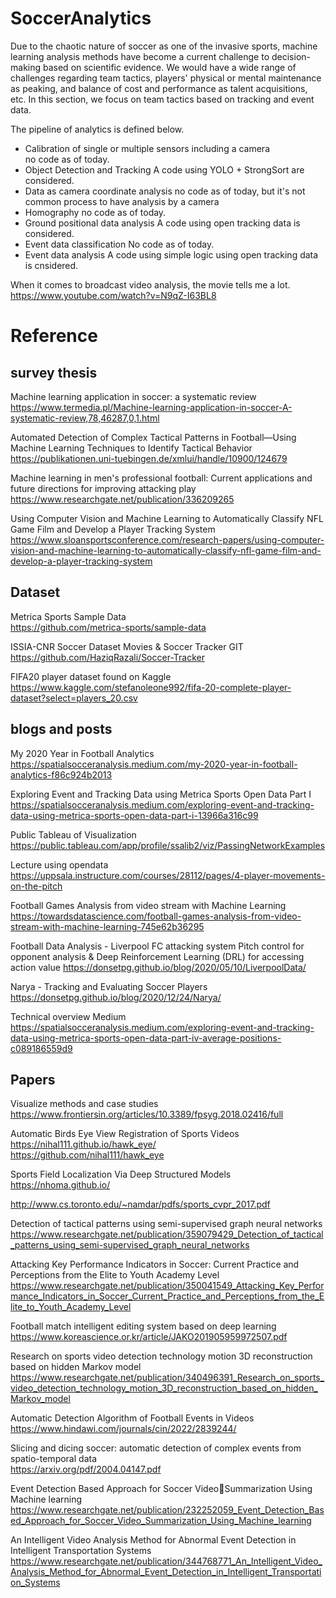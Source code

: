 # SoccerAnalytics
 Due to the chaotic nature of soccer as one of the invasive sports, machine learning analysis methods have become a current challenge to decision-making based on scientific evidence. We would have a wide range of challenges regarding team tactics, players' physical or mental maintenance as peaking, and balance of cost and performance as talent acquisitions, etc. In this section, we focus on team tactics based on tracking and event data.

 The pipeline of analytics is defined below.
 
- Calibration of single or multiple sensors including a camera    
    no code as of today.
- Object Detection and Tracking
    A code using YOLO + StrongSort are considered.
- Data as camera coordinate analysis
    no code as of today, but it's not common process to have analysis by a camera 
- Homography
    no code as of today.
- Ground positional data analysis
    A code using open tracking data is considered.
- Event data classification
    No code as of today.
- Event data analysis
    A code using simple logic using open tracking data is cnsidered.

When it comes to broadcast video analysis, the movie tells me a lot.
https://www.youtube.com/watch?v=N9qZ-I63BL8


# Reference
## survey thesis
Machine learning application in soccer: a systematic review  
https://www.termedia.pl/Machine-learning-application-in-soccer-A-systematic-review,78,46287,0,1.html

Automated Detection of Complex Tactical Patterns in Football—Using Machine Learning Techniques to Identify Tactical Behavior
https://publikationen.uni-tuebingen.de/xmlui/handle/10900/124679

Machine learning in men's professional football: Current applications and future directions for improving attacking play
https://www.researchgate.net/publication/336209265

Using Computer Vision and Machine Learning to Automatically Classify NFL Game Film and Develop a Player Tracking System
https://www.sloansportsconference.com/research-papers/using-computer-vision-and-machine-learning-to-automatically-classify-nfl-game-film-and-develop-a-player-tracking-system

## Dataset
Metrica Sports Sample Data  
https://github.com/metrica-sports/sample-data

ISSIA-CNR Soccer Dataset
Movies & Soccer Tracker GIT  
https://github.com/HaziqRazali/Soccer-Tracker

FIFA20 player dataset found on Kaggle  
https://www.kaggle.com/stefanoleone992/fifa-20-complete-player-dataset?select=players_20.csv

## blogs and posts
My 2020 Year in Football Analytics
https://spatialsocceranalysis.medium.com/my-2020-year-in-football-analytics-f86c924b2013

Exploring Event and Tracking Data using Metrica Sports Open Data Part I
https://spatialsocceranalysis.medium.com/exploring-event-and-tracking-data-using-metrica-sports-open-data-part-i-13966a316c99

Public Tableau of Visualization
https://public.tableau.com/app/profile/ssalib2/viz/PassingNetworkExamples

Lecture using opendata
https://uppsala.instructure.com/courses/28112/pages/4-player-movements-on-the-pitch

Football Games Analysis from video stream with Machine Learning
https://towardsdatascience.com/football-games-analysis-from-video-stream-with-machine-learning-745e62b36295

Football Data Analysis - Liverpool FC attacking system
Pitch control for opponent analysis & Deep Reinforcement Learning (DRL) for accessing action value
https://donsetpg.github.io/blog/2020/05/10/LiverpoolData/

Narya - Tracking and Evaluating Soccer Players
https://donsetpg.github.io/blog/2020/12/24/Narya/

Technical overview Medium
https://spatialsocceranalysis.medium.com/exploring-event-and-tracking-data-using-metrica-sports-open-data-part-iv-average-positions-c089186559d9

## Papers
Visualize methods and case studies
https://www.frontiersin.org/articles/10.3389/fpsyg.2018.02416/full

Automatic Birds Eye View Registration of Sports Videos  
https://nihal111.github.io/hawk_eye/  
https://github.com/nihal111/hawk_eye

Sports Field Localization Via Deep Structured Models  
https://nhoma.github.io/

http://www.cs.toronto.edu/~namdar/pdfs/sports_cvpr_2017.pdf

Detection of tactical patterns using semi-supervised graph neural networks
https://www.researchgate.net/publication/359079429_Detection_of_tactical_patterns_using_semi-supervised_graph_neural_networks

Attacking Key Performance Indicators in Soccer: Current Practice and Perceptions from the Elite to Youth Academy Level
https://www.researchgate.net/publication/350041549_Attacking_Key_Performance_Indicators_in_Soccer_Current_Practice_and_Perceptions_from_the_Elite_to_Youth_Academy_Level

Football match intelligent editing system based on deep learning
https://www.koreascience.or.kr/article/JAKO201905959972507.pdf

Research on sports video detection technology motion 3D reconstruction based on hidden Markov model
https://www.researchgate.net/publication/340496391_Research_on_sports_video_detection_technology_motion_3D_reconstruction_based_on_hidden_Markov_model

Automatic Detection Algorithm of Football Events in Videos  
https://www.hindawi.com/journals/cin/2022/2839244/

Slicing and dicing soccer: automatic detection of complex events from spatio-temporal data  
https://arxiv.org/pdf/2004.04147.pdf

Event Detection Based Approach for Soccer VideoSummarization Using Machine learning
https://www.researchgate.net/publication/232252059_Event_Detection_Based_Approach_for_Soccer_Video_Summarization_Using_Machine_learning

An Intelligent Video Analysis Method for Abnormal Event Detection in Intelligent Transportation Systems
https://www.researchgate.net/publication/344768771_An_Intelligent_Video_Analysis_Method_for_Abnormal_Event_Detection_in_Intelligent_Transportation_Systems
